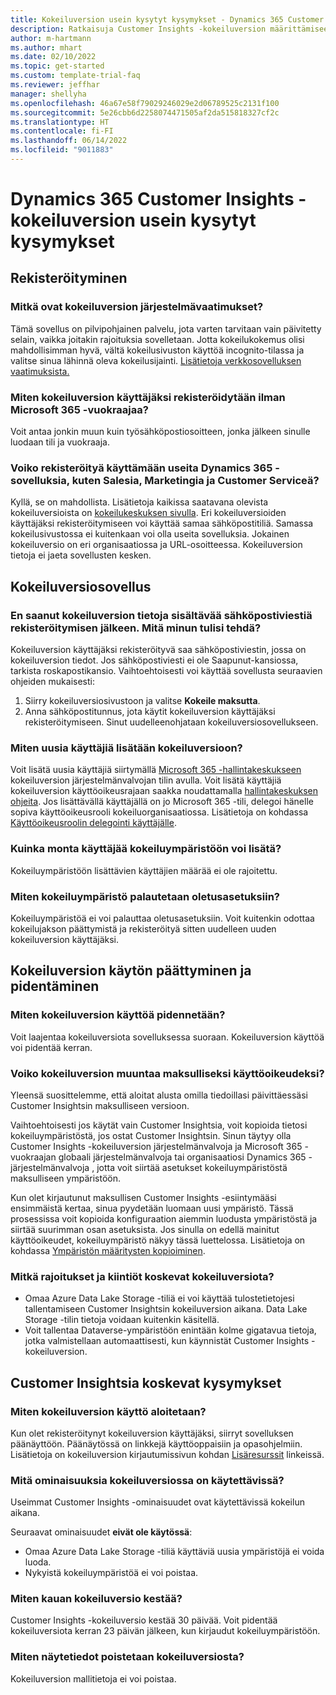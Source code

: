 ```yaml
---
title: Kokeiluversion usein kysytyt kysymykset - Dynamics 365 Customer Insights
description: Ratkaisuja Customer Insights -kokeiluversion määrittämiseen ja hallintaan liittyviin yleisiin kysymyksiin. Tietoja ympäristö- ja sovelluskohtaisten ongelmien ratkaisemisesta.
author: m-hartmann
ms.author: mhart
ms.date: 02/10/2022
ms.topic: get-started
ms.custom: template-trial-faq
ms.reviewer: jeffhar
manager: shellyha
ms.openlocfilehash: 46a67e58f79029246029e2d06789525c2131f100
ms.sourcegitcommit: 5e26cbb6d2258074471505af2da515818327cf2c
ms.translationtype: HT
ms.contentlocale: fi-FI
ms.lasthandoff: 06/14/2022
ms.locfileid: "9011883"
---
```

# <a name="dynamics-365-customer-insights-trial-faq"></a>Dynamics 365 Customer Insights -kokeiluversion usein kysytyt kysymykset

## <a name="sign-up"></a>Rekisteröityminen

### <a name="what-are-the-system-requirements-for-the-trial"></a>Mitkä ovat kokeiluversion järjestelmävaatimukset?

Tämä sovellus on pilvipohjainen palvelu, jota varten tarvitaan vain päivitetty selain, vaikka joitakin rajoituksia sovelletaan. Jotta kokeilukokemus olisi mahdollisimman hyvä, vältä kokeilusivuston käyttöä incognito-tilassa ja valitse sinua lähinnä oleva kokeilusijainti. [Lisätietoja verkkosovelluksen vaatimuksista.](/power-platform/admin/web-application-requirements)

### <a name="how-do-i-sign-up-for-the-trial-without-a-microsoft-365-tenant"></a>Miten kokeiluversion käyttäjäksi rekisteröidytään ilman Microsoft 365 -vuokraajaa?

Voit antaa jonkin muun kuin työsähköpostiosoitteen, jonka jälkeen sinulle luodaan tili ja vuokraaja.

### <a name="can-i-sign-up-for-multiple-dynamics-365-apps-such-as-sales-marketing-and-customer-service"></a>Voiko rekisteröityä käyttämään useita Dynamics 365 -sovelluksia, kuten Salesia, Marketingia ja Customer Serviceä?

Kyllä, se on mahdollista. Lisätietoja kaikissa saatavana olevista kokeiluversioista on [kokeilukeskuksen sivulla](https://dynamics.microsoft.com/dynamics-365-free-trial). Eri kokeiluversioiden käyttäjäksi rekisteröitymiseen voi käyttää samaa sähköpostitiliä. Samassa kokeilusivustossa ei kuitenkaan voi olla useita sovelluksia. Jokainen kokeiluversio on eri organisaatiossa ja URL-osoitteessa. Kokeiluversion tietoja ei jaeta sovellusten kesken.

## <a name="trial-app"></a>Kokeiluversiosovellus

### <a name="i-didnt-receive-the-trial-details-email-after-signing-up-what-should-i-do"></a>En saanut kokeiluversion tietoja sisältävää sähköpostiviestiä rekisteröitymisen jälkeen. Mitä minun tulisi tehdä?

Kokeiluversion käyttäjäksi rekisteröityvä saa sähköpostiviestin, jossa on kokeiluversion tiedot. Jos sähköpostiviesti ei ole Saapunut-kansiossa, tarkista roskapostikansio. Vaihtoehtoisesti voi käyttää sovellusta seuraavien ohjeiden mukaisesti:

1. Siirry kokeiluversiosivustoon ja valitse **Kokeile maksutta**.
1. Anna sähköpostitunnus, jota käytit kokeiluversion käyttäjäksi rekisteröitymiseen. Sinut uudelleenohjataan kokeiluversiosovellukseen.

### <a name="how-do-i-add-more-users-to-a-trial"></a>Miten uusia käyttäjiä lisätään kokeiluversioon?

Voit lisätä uusia käyttäjiä siirtymällä [Microsoft 365 -hallintakeskukseen](https://admin.microsoft.com) kokeiluversion järjestelmänvalvojan tilin avulla. Voit lisätä käyttäjiä kokeiluversion käyttöoikeusrajaan saakka noudattamalla [hallintakeskuksen ohjeita](/microsoft-365/admin/add-users/add-users). Jos lisättävällä käyttäjällä on jo Microsoft 365 -tili, delegoi hänelle sopiva käyttöoikeusrooli kokeiluorganisaatiossa. Lisätietoja on kohdassa [Käyttöoikeusroolin delegointi käyttäjälle](/power-platform/admin/create-users-assign-online-security-roles#assign-a-security-role-to-a-user).

### <a name="how-many-users-can-i-add-to-my-trial-environment"></a>Kuinka monta käyttäjää kokeiluympäristöön voi lisätä?

Kokeiluympäristöön lisättävien käyttäjien määrää ei ole rajoitettu.

### <a name="how-do-i-reset-the-trial-environment"></a>Miten kokeiluympäristö palautetaan oletusasetuksiin?

Kokeiluympäristöä ei voi palauttaa oletusasetuksiin. Voit kuitenkin odottaa kokeilujakson päättymistä ja rekisteröityä sitten uudelleen uuden kokeiluversion käyttäjäksi.

## <a name="trial-expiration-and-extension"></a>Kokeiluversion käytön päättyminen ja pidentäminen

### <a name="how-do-i-extend-the-trial"></a>Miten kokeiluversion käyttöä pidennetään?

Voit laajentaa kokeiluversiota sovelluksessa suoraan. Kokeiluversion käyttöä voi pidentää kerran.

### <a name="can-i-convert-the-trial-to-a-paid-license"></a>Voiko kokeiluversion muuntaa maksulliseksi käyttöoikeudeksi?

Yleensä suosittelemme, että aloitat alusta omilla tiedoillasi päivittäessäsi Customer Insightsin maksulliseen versioon. 

Vaihtoehtoisesti jos käytät vain Customer Insightsia, voit kopioida tietosi kokeiluympäristöstä, jos ostat Customer Insightsin. Sinun täytyy olla Customer Insights -kokeiluversion järjestelmänvalvoja ja Microsoft 365 -vuokraajan globaali järjestelmänvalvoja tai organisaatiosi Dynamics 365 -järjestelmänvalvoja , jotta voit siirtää asetukset kokeiluympäristöstä maksulliseen ympäristöön.

Kun olet kirjautunut maksullisen Customer Insights -esiintymääsi ensimmäistä kertaa, sinua pyydetään luomaan uusi ympäristö. Tässä prosessissa voit kopioida konfiguraation aiemmin luodusta ympäristöstä ja siirtää suurimman osan asetuksista. Jos sinulla on edellä mainitut käyttöoikeudet, kokeiluympäristö näkyy tässä luettelossa. Lisätietoja on kohdassa [Ympäristön määritysten kopioiminen](create-environment.md#copy-the-environment-configuration).

### <a name="what-are-the-trial-limits-and-quotas"></a>Mitkä rajoitukset ja kiintiöt koskevat kokeiluversiota?

- Omaa Azure Data Lake Storage -tiliä ei voi käyttää tulostetietojesi tallentamiseen Customer Insightsin kokeiluversion aikana. Data Lake Storage -tilin tietoja voidaan kuitenkin käsitellä.
- Voit tallentaa Dataverse-ympäristöön enintään kolme gigatavua tietoja, jotka valmistellaan automaattisesti, kun käynnistät Customer Insights -kokeiluversion.

## <a name="customer-insights-specific-questions"></a>Customer Insightsia koskevat kysymykset

### <a name="how-do-i-start-using-the-trial"></a>Miten kokeiluversion käyttö aloitetaan?

Kun olet rekisteröitynyt kokeiluversion käyttäjäksi, siirryt sovelluksen päänäyttöön. Päänäytössä on linkkejä käyttöoppaisiin ja opasohjelmiin. Lisätietoja on kokeiluversion kirjautumissivun kohdan [Lisäresurssit](trial-signup.md#additional-resources) linkeissä.

### <a name="what-features-are-available-in-the-trial"></a>Mitä ominaisuuksia kokeiluversiossa on käytettävissä?

Useimmat Customer Insights -ominaisuudet ovat käytettävissä kokeilun aikana.

Seuraavat ominaisuudet **eivät ole käytössä**:

- Omaa Azure Data Lake Storage -tiliä käyttäviä uusia ympäristöjä ei voida luoda.
- Nykyistä kokeiluympäristöä ei voi poistaa.

### <a name="how-long-does-the-trial-last"></a>Miten kauan kokeiluversio kestää?

Customer Insights -kokeiluversio kestää 30 päivää. Voit pidentää kokeiluversiota kerran 23 päivän jälkeen, kun kirjaudut kokeiluympäristöön.

### <a name="how-do-i-remove-sample-data-from-the-trial"></a>Miten näytetiedot poistetaan kokeiluversiosta?

Kokeiluversion mallitietoja ei voi poistaa.
